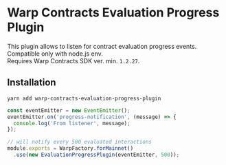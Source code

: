 # Warp Contracts Evaluation Progress Plugin

This plugin allows to listen for contract evaluation progress events.  
Compatible only with node.js env.  
Requires Warp Contracts SDK ver. min. `1.2.27`.

## Installation

`yarn add warp-contracts-evaluation-progress-plugin`

```js
const eventEmitter = new EventEmitter();
eventEmitter.on('progress-notification', (message) => {
  console.log('From listener', message);
});

// will notify every 500 evaluated interactions
module.exports = WarpFactory.forMainnet()
  .use(new EvaluationProgressPlugin(eventEmitter, 500));
```
